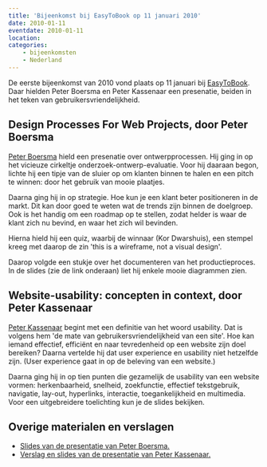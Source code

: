 ```yaml
---
title: 'Bijeenkomst bij EasyToBook op 11 januari 2010'
date: 2010-01-11
eventdate: 2010-01-11
location:
categories:
    - bijeenkomsten
    - Nederland
---
```


De eerste bijeenkomst van 2010 vond plaats op 11 januari bij [EasyToBook](http://easytobook.com). Daar hielden Peter Boersma en Peter Kassenaar een presenatie, beiden in het teken van gebruikersvriendelijkheid.

## Design Processes For Web Projects, door Peter Boersma

[Peter Boersma](http://www.peterboersma.com/) hield een presenatie over ontwerpprocessen. Hij ging in op het vicieuze cirkeltje onderzoek-ontwerp-evaluatie. Voor hij daaraan begon, lichte hij een tipje van de sluier op om klanten binnen te halen en een pitch te winnen: door het gebruik van mooie plaatjes.

Daarna ging hij in op strategie. Hoe kun je een klant beter positioneren in de markt. Dit kan door goed te weten wat de trends zijn binnen de doelgroep. Ook is het handig om een roadmap op te stellen, zodat helder is waar de klant zich nu bevind, en waar het zich wil bevinden.

Hierna hield hij een quiz, waarbij de winnaar (Kor Dwarshuis), een stempel kreeg met daarop de zin 'this is a wireframe, not a visual design'.

Daarop volgde een stukje over het documenteren van het productieproces. In de slides (zie de link onderaan) liet hij enkele mooie diagrammen zien.

## Website-usability: concepten in context, door Peter Kassenaar

[Peter Kassenaar](http://www.kassenaar.com/blog/) begint met een definitie van het woord usability. Dat is volgens hem 'de mate van gebruikersvriendelijkheid van een site'. Hoe kan iemand effectief, efficiënt en naar tevredenheid op een website zijn doel bereiken? Daarna vertelde hij dat user experience en usability niet hetzelfde zijn. (User experience gaat in op de beleving van een website.)

Daarna ging hij in op tien punten die gezamelijk de usability van een website vormen: herkenbaarheid, snelheid, zoekfunctie, effectief tekstgebruik, navigatie, lay-out, hyperlinks, interactie, toegankelijkheid en multimedia. Voor een uitgebreidere toelichting kun je de slides bekijken.

## Overige materialen en verslagen

-   [Slides van de presentatie van Peter Boersma.](http://www.slideshare.net/pboersma/design-processes-for-web-projects)
-   [Verslag en slides van de presentatie van Peter Kassenaar.](http://www.kassenaar.com/blog/post/2010/01/Presentatie-Usability-in-Context.aspx)
